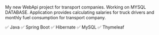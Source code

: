 My new WebApi project for transport companies.
Working on MYSQL DATABASE. 
Application provides calculating salaries for truck drivers and monthly fuel consumption for transport company.

✅ Java ✅ Spring Boot ✅ Hibernate ✅ MySQL ✅ Thymeleaf
